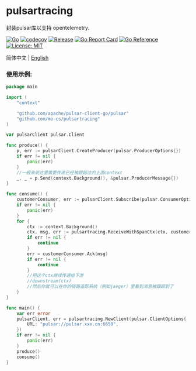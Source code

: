 # pulsartracing
封装pulsar库以支持 opentelemetry.

[![Go](https://github.com/me-cs/pulsartracing/workflows/Go/badge.svg)](https://github.com/me-cs/pulsartracing/actions)
[![codecov](https://codecov.io/gh/me-cs/pulsartracing/branch/main/graph/badge.svg)](https://codecov.io/gh/me-cs/pulsartracing)
[![Release](https://img.shields.io/github/v/release/me-cs/pulsartracing.svg?style=flat-square)](https://github.com/me-cs/pulsartracing)
[![Go Report Card](https://goreportcard.com/badge/github.com/me-cs/pulsartracing)](https://goreportcard.com/report/github.com/me-cs/pulsartracing)
[![Go Reference](https://pkg.go.dev/badge/github.com/me-cs/pulsartracing.svg)](https://pkg.go.dev/github.com/me-cs/pulsartracing)
[![License: MIT](https://img.shields.io/badge/License-MIT-yellow.svg)](https://opensource.org/licenses/MIT)

简体中文 | [English](README.md)

### 使用示例:
```go
package main

import (
	"context"

	"github.com/apache/pulsar-client-go/pulsar"
	"github.com/me-cs/pulsartracing"
)

var pulsarClient pulsar.Client

func produce() {
	p, err := pulsarClient.CreateProducer(pulsar.ProducerOptions{})
	if err != nil {
		panic(err)
	}
	//一般来说这里需要传递已经被跟踪过的上游context
	_, _ = p.Send(context.Background(), &pulsar.ProducerMessage{})
}

func consume() {
	customerConsumer, err := pulsarClient.Subscribe(pulsar.ConsumerOptions{})
	if err != nil {
		panic(err)
	}
	for {
		ctx := context.Background()
		ctx, msg, err := pulsartracing.ReceiveWithSpanCtx(ctx, customerConsumer)
		if err != nil {
			continue
		}
		err = customerConsumer.Ack(msg)
		if err != nil {
			continue
		}
		//把这个ctx继续传递给下游
		//downstream(ctx)
		//然后你就可以在你的链路追踪系统（例如jaeger）里看到消息被跟踪到了
	}
}

func main() {
	var err error
	pulsarClient, err = pulsartracing.NewClient(pulsar.ClientOptions{
		URL: "pulsar://pulsar.xxx.cn:6650",
	})
	if err != nil {
		panic(err)
	}
	produce()
	consume()
}

```